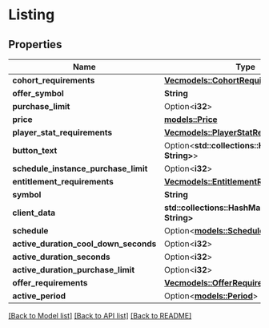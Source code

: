 # Listing

## Properties

Name | Type | Description | Notes
------------ | ------------- | ------------- | -------------
**cohort_requirements** | [**Vec<models::CohortRequirement>**](CohortRequirement.md) |  | 
**offer_symbol** | **String** |  | 
**purchase_limit** | Option<**i32**> |  | [optional]
**price** | [**models::Price**](Price.md) |  | 
**player_stat_requirements** | [**Vec<models::PlayerStatRequirement>**](PlayerStatRequirement.md) |  | 
**button_text** | Option<**std::collections::HashMap<String, String>**> |  | [optional]
**schedule_instance_purchase_limit** | Option<**i32**> |  | [optional]
**entitlement_requirements** | [**Vec<models::EntitlementRequirement>**](EntitlementRequirement.md) |  | 
**symbol** | **String** |  | 
**client_data** | **std::collections::HashMap<String, String>** |  | 
**schedule** | Option<[**models::Schedule**](Schedule.md)> |  | [optional]
**active_duration_cool_down_seconds** | Option<**i32**> |  | [optional]
**active_duration_seconds** | Option<**i32**> |  | [optional]
**active_duration_purchase_limit** | Option<**i32**> |  | [optional]
**offer_requirements** | [**Vec<models::OfferRequirement>**](OfferRequirement.md) |  | 
**active_period** | Option<[**models::Period**](Period.md)> |  | [optional]

[[Back to Model list]](../README.md#documentation-for-models) [[Back to API list]](../README.md#documentation-for-api-endpoints) [[Back to README]](../README.md)


